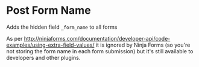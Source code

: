 # Post Form Name

Adds the hidden field `_form_name` to all forms

As per http://ninjaforms.com/documentation/developer-api/code-examples/using-extra-field-values/ it is ignored by Ninja Forms (so you're not storing the form name in each form submission) but it's still available to developers and other plugins.